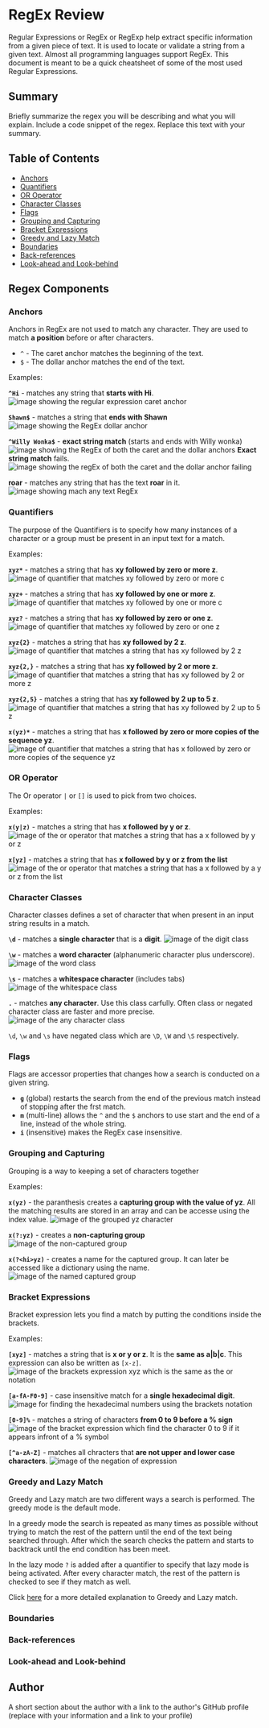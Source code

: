 # RegEx Review

Regular Expressions or RegEx or RegExp help extract specific information from a given piece of text. It is used to locate or validate a string from a given text. Almost all programming languages support RegEx. This document is meant to be a quick cheatsheet of some of the most used Regular Expressions.

## Summary

Briefly summarize the regex you will be describing and what you will explain. Include a code snippet of the regex. Replace this text with your summary.



## Table of Contents

- [Anchors](#anchors)
- [Quantifiers](#quantifiers)
- [OR Operator](#or-operator)
- [Character Classes](#character-classes)
- [Flags](#flags)
- [Grouping and Capturing](#grouping-and-capturing)
- [Bracket Expressions](#bracket-expressions)
- [Greedy and Lazy Match](#greedy-and-lazy-match)
- [Boundaries](#boundaries)
- [Back-references](#back-references)
- [Look-ahead and Look-behind](#look-ahead-and-look-behind)

## Regex Components

### Anchors
Anchors in RegEx are not used to match any character. They are used to match **a position** before or after characters.

* ```^``` - The caret anchor matches the beginning of the text.
* ```$``` - The dollar anchor matches the end of the text.

Examples:

**```^Hi```** - matches any string that **starts with Hi**.
![image showing the regular expression caret anchor](./assets/images/anchor1.png)

**```Shawn$```** - matches a string that **ends with Shawn**
![image showing the RegEx dollar anchor](./assets/images/anchor-2.png)

**```^Willy Wonka$```** - **exact string match** (starts and ends with Willy wonka)
![image showing the RegEx of both the caret and the dollar anchors](./assets/images/anchor-3.png)
**Exact string match** fails.
![image showing the regEx of both the caret and the dollar anchor failing](./assets/images/anchor-4.png)

**roar** - matches any string that has the text **roar** in it.
![image showing mach any text RegEx](./assets/images/anchor-5.png)

### Quantifiers
The purpose of the Quantifiers is to specify how many instances of a character or a group must be present in an input text for a match.

Examples:

**```xyz*```** - matches a string that has **xy followed by zero or more z**.
![image of quantifier that matches xy followed by zero or more c](./assets/images/quantifier-1.png)

**```xyz+```** - matches a string that has **xy followed by one or more z**.
![image of quantifier that matches xy followed by one or more c](./assets/images/quantifier-2.png)

**```xyz?```** - matches a string that has **xy followed by zero or one z**.
![image of quantifier that matches xy followed by zero or one z](./assets/images/quantifier-3.png)

**```xyz{2}```** - matches a string that has **xy followed by 2 z**.
![image of quantifier that matches a string that has xy followed by 2 z](./assets/images/quantifier-4.png)

**```xyz{2,}```** - matches a string that has **xy followed by 2 or more z**.
![image of quantifier that matches a string that has xy followed by 2 or more z](./assets/images/quantifier-5.png)

**```xyz{2,5}```** - matches a string that has **xy followed by 2 up to 5 z**.
![image of quantifier that matches a string that has xy followed by 2 up to 5 z](./assets/images/quantifier-6.png)

**```x(yz)*```** - matches a string that has **x followed by zero or more copies of the sequence yz**.
![image of quantifier that matches a string that has x followed by zero or more copies of the sequence yz](./assets/images/quantifier-7.png)

### OR Operator
The Or operator ```|``` or ```[]``` is used to pick from two choices.

Examples:

**```x(y|z)```** - matches a string that has **x followed by y or z**.
![image of the or operator that matches a string that has a x followed by y or z](./assets/images/or-1.png)

**```x[yz]```** - matches a string that has **x followed by y or z from the list**
![image of the or operator that matches a string that has a x followed by a y or z from the list](./assets/images/or-2.png)

### Character Classes
Character classes defines a set of character that when present in an input string results in a match.

**```\d```** - matches a **single character** that is a **digit**.
![image of the digit class](./assets/images/character%20class-1.png)

**```\w```** - matches a **word character** (alphanumeric character plus underscore).
![image of the word class](./assets/images/character%20class-2.png)

**```\s```** - matches a **whitespace character** (includes tabs)
![image of the whitespace class](./assets/images/character%20class-3.png)

**```.```** - matches **any character**. Use this class carfully. Often class or negated character class are faster and more precise.
![image of the any character class](./assets/images/character%20class-4.png)

```\d```, ```\w``` and ```\s``` have negated class which are ```\D```, ```\W``` and ```\S``` respectively.

### Flags
Flags are accessor properties that changes how a search is conducted on a given string.

* **```g```** (global) restarts the search from the end of the previous match instead of stopping after the frst match.
* **```m```** (multi-line) allows the ```^``` and the ```$``` anchors to use start and the end of a line, instead of the whole string.
* **```i```** (insensitive) makes the RegEx case insensitive.

### Grouping and Capturing
Grouping is a way to keeping a set of characters together

Examples:

**```x(yz)```** - the paranthesis creates a **capturing group with the value of yz**. All the matching results are stored in an array and can be accesse using the index value.
![image of the grouped yz character](./assets/images/grouping-1.png)

**```x(?:yz)```** - creates a **non-capturing group**
![image of the non-captured group](./assets/images/grouping-2.png)

**```x(?<hi>yz)```** - creates a name for the captured group. It can later be accessed like a dictionary using the name.
![image of the named captured group](./assets/images/grouping-3.png)

### Bracket Expressions
Bracket expression lets you find a match by putting the conditions inside the brackets.

Examples:

**```[xyz]```** - matches a string that is **x or y or z**. It is the **same as a|b|c**. This expression can also be written as ```[x-z]```.
![image of the brackets expression xyz which is the same as the or notation](./assets/images/bracket-1.png)

**```[a-fA-F0-9]```** - case insensitive match for a **single hexadecimal digit**.
![image for finding the hexadecimal numbers using the brackets notation](./assets/images/bracket-2.png)

**```[0-9]%```** - matches a string of characters **from 0 to 9 before a % sign**
![image of the bracket expression which find the character 0 to 9 if it appears infront of a % symbol](./assets/images/bracket-3.png)

**```[^a-zA-Z]```** - matches all chracters that **are not upper and lower case characters**.
![image of the negation of expression](./assets/images/bracket-4.png)

### Greedy and Lazy Match
Greedy and Lazy match are two different ways a search is performed. The greedy mode is the default mode.

In a greedy mode the search is repeated as many times as possible without trying to match the rest of the pattern until the end of the text being searched through. After which the search checks the pattern and starts to backtrack until the end condition has been meet.

In the lazy mode ```?``` is added after a quantifier to specify that lazy mode is being activated. After every character match, the rest of the pattern is checked to see if they match as well.

Click [here](https://javascript.info/regexp-greedy-and-lazy) for a more detailed explanation to Greedy and Lazy match.

### Boundaries


### Back-references

### Look-ahead and Look-behind

## Author

A short section about the author with a link to the author's GitHub profile (replace with your information and a link to your profile)
